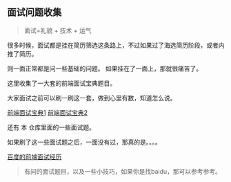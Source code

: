 ## 面试问题收集
>面试=礼貌 + 技术 + 运气

很多时候，面试都是挂在简历筛选这条路上，不过如果过了海选简历阶段，或者内推了简历。

则一面正常都是问一些基础的问题。 如果挂在了一面上，那就很痛苦了。

这里收集了一大套的前端面试宝典题目。

大家面试之前可以刷一刷这一套，做到心里有数，知道怎么说。

[前端面试宝典1](https://github.com/h5bp/Front-end-Developer-Interview-Questions/tree/master/Translations/Chinese#fun-questions)
[前端面试宝典2](https://github.com/markyun/My-blog/tree/master/Front-end-Developer-Questions)

还有 本 仓库里面的一些面试题。

如果刷了这一些面试题之后，一面没有过，那真的是。。。。


[百度的前端面试经历](http://blog.shanamaid.top/2016/12/05/%E6%88%91%E7%9A%84web%E5%89%8D%E7%AB%AF%E9%9D%A2%E8%AF%95%E7%BB%8F%E5%8E%86/)
>有问的面试题目，以及一些小技巧，如果你是找baidu，那可以参考参考。

